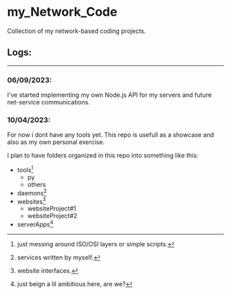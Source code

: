 # my_Network_Code

Collection of my network-based coding projects.

## Logs:
---

### 06/09/2023:
I've started implementing my own Node.js API for my servers and future net-service communications.


### 10/04/2023:
For now i dont have any tools yet.
This repo is usefull as a showcase and also as my own personal exercise. 

I plan to have folders organized in this repo into something like this:

  * tools[^first]
      - py 
      - others
  * daemons[^second]
  * websites[^third]
      - websiteProject#1
      - websiteProject#2
  * serverApps[^fouth]


[^first]: just messing around ISO/OSI layers or simple scripts.
[^second]: services written by myself.
[^third]: website interfaces.
[^fouth]: just beign a lil ambitious here, are we?
